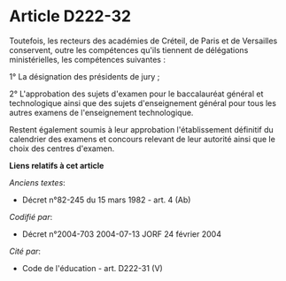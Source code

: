 # Article D222-32

Toutefois, les recteurs des académies de Créteil, de Paris et de Versailles conservent, outre les compétences qu'ils tiennent
de délégations ministérielles, les compétences suivantes :

1° La désignation des présidents de jury ;

2° L'approbation des sujets d'examen pour le baccalauréat général et technologique ainsi que des sujets d'enseignement
général pour tous les autres examens de l'enseignement technologique.

Restent également soumis à leur approbation l'établissement définitif du calendrier des examens et concours relevant de leur
autorité ainsi que le choix des centres d'examen.

**Liens relatifs à cet article**

_Anciens textes_:

  - Décret n°82-245 du 15 mars 1982 - art. 4 (Ab)

_Codifié par_:

  - Décret n°2004-703 2004-07-13 JORF 24 février 2004

_Cité par_:

  - Code de l'éducation - art. D222-31 (V)
